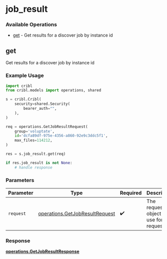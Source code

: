 # job_result

### Available Operations

* [get](#get) - Get results for a discover job by instance id

## get

Get results for a discover job by instance id

### Example Usage

```python
import cribl
from cribl.models import operations, shared

s = cribl.Cribl(
    security=shared.Security(
        bearer_auth="",
    ),
)

req = operations.GetJobResultRequest(
    group='voluptate',
    id='dcfa89df-975e-4356-a860-92e9c3ddc5f1',
    max_files=114212,
)

res = s.job_result.get(req)

if res.job_result is not None:
    # handle response
```

### Parameters

| Parameter                                                                        | Type                                                                             | Required                                                                         | Description                                                                      |
| -------------------------------------------------------------------------------- | -------------------------------------------------------------------------------- | -------------------------------------------------------------------------------- | -------------------------------------------------------------------------------- |
| `request`                                                                        | [operations.GetJobResultRequest](../../models/operations/getjobresultrequest.md) | :heavy_check_mark:                                                               | The request object to use for the request.                                       |


### Response

**[operations.GetJobResultResponse](../../models/operations/getjobresultresponse.md)**

